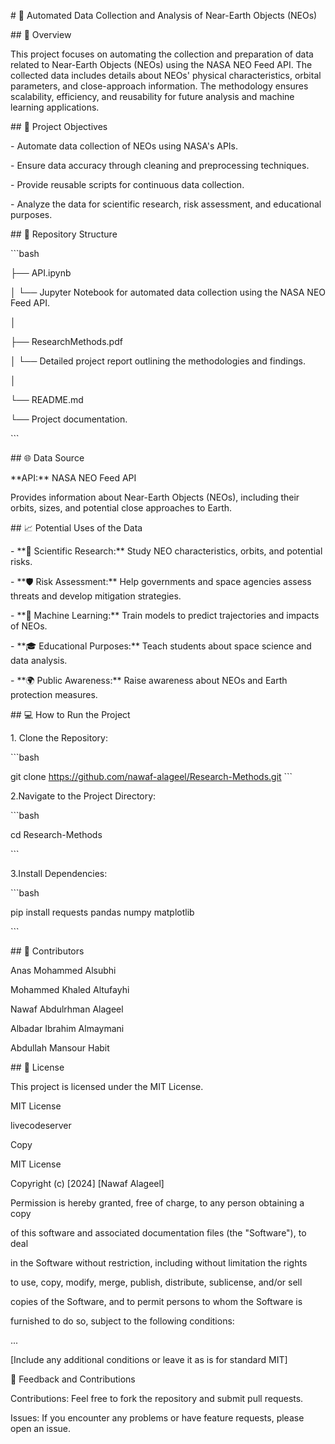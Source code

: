 \# 🌌 Automated Data Collection and Analysis of Near-Earth Objects (NEOs)

\## 📄 Overview

This project focuses on automating the collection and preparation of data related to Near-Earth Objects (NEOs) using the NASA NEO Feed API. The collected data includes details about NEOs' physical characteristics, orbital parameters, and close-approach information. The methodology ensures scalability, efficiency, and reusability for future analysis and machine learning applications.

\## 🚀 Project Objectives

\- Automate data collection of NEOs using NASA's APIs.

\- Ensure data accuracy through cleaning and preprocessing techniques.

\- Provide reusable scripts for continuous data collection.

\- Analyze the data for scientific research, risk assessment, and educational purposes.

\## 📂 Repository Structure

\`\`\`bash

├── API.ipynb

│ └── Jupyter Notebook for automated data collection using the NASA NEO Feed API.

│

├── ResearchMethods.pdf

│ └── Detailed project report outlining the methodologies and findings.

│

└── README.md

└── Project documentation.

\`\`\`

\## 🌐 Data Source

\*\*API:\*\* NASA NEO Feed API

Provides information about Near-Earth Objects (NEOs), including their orbits, sizes, and potential close approaches to Earth.

\## 📈 Potential Uses of the Data

\- \*\*🔬 Scientific Research:\*\* Study NEO characteristics, orbits, and potential risks.

\- \*\*🛡️ Risk Assessment:\*\* Help governments and space agencies assess threats and develop mitigation strategies.

\- \*\*🤖 Machine Learning:\*\* Train models to predict trajectories and impacts of NEOs.

\- \*\*🎓 Educational Purposes:\*\* Teach students about space science and data analysis.

\- \*\*🌍 Public Awareness:\*\* Raise awareness about NEOs and Earth protection measures.

\## 💻 How to Run the Project

1\. Clone the Repository:

\`\`\`bash

git clone https://github.com/nawaf-alageel/Research-Methods.git \`\`\`

2.Navigate to the Project Directory:

\`\`\`bash

cd Research-Methods

\`\`\`

3.Install Dependencies:

\`\`\`bash

pip install requests pandas numpy matplotlib

\`\`\`

\## 📝 Contributors

Anas Mohammed Alsubhi

Mohammed Khaled Altufayhi

Nawaf Abdulrhman Alageel

Albadar Ibrahim Almaymani

Abdullah Mansour Habit

\## 📜 License

This project is licensed under the MIT License.

MIT License

livecodeserver

Copy

MIT License

Copyright (c) \[2024\] \[Nawaf Alageel\]

Permission is hereby granted, free of charge, to any person obtaining a copy

of this software and associated documentation files (the "Software"), to deal

in the Software without restriction, including without limitation the rights

to use, copy, modify, merge, publish, distribute, sublicense, and/or sell

copies of the Software, and to permit persons to whom the Software is

furnished to do so, subject to the following conditions:

...

\[Include any additional conditions or leave it as is for standard MIT\]

💬 Feedback and Contributions

Contributions: Feel free to fork the repository and submit pull requests.

Issues: If you encounter any problems or have feature requests, please open an issue.
